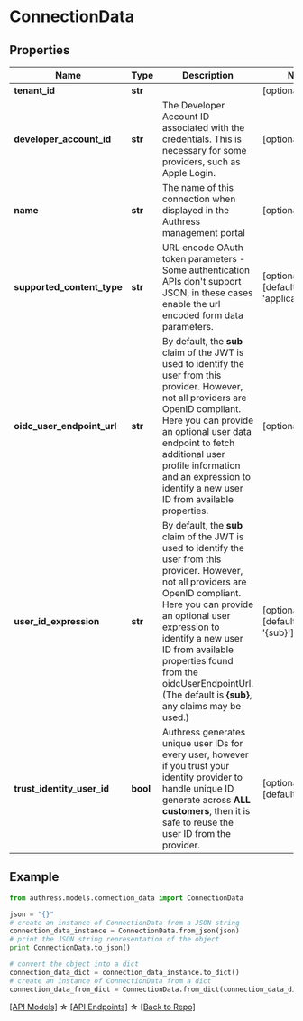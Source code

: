 # ConnectionData


## Properties
Name | Type | Description | Notes
------------ | ------------- | ------------- | -------------
**tenant_id** | **str** |  | [optional] 
**developer_account_id** | **str** | The Developer Account ID associated with the credentials. This is necessary for some providers, such as Apple Login. | [optional] 
**name** | **str** | The name of this connection when displayed in the Authress management portal | [optional] 
**supported_content_type** | **str** | URL encode OAuth token parameters - Some authentication APIs don't support JSON, in these cases enable the url encoded form data parameters. | [optional] [default to 'application/json']
**oidc_user_endpoint_url** | **str** | By default, the **sub** claim of the JWT is used to identify the user from this provider. However, not all providers are OpenID compliant. Here you can provide an optional user data endpoint to fetch additional user profile information and an expression to identify a new user ID from available properties. | [optional] 
**user_id_expression** | **str** | By default, the **sub** claim of the JWT is used to identify the user from this provider. However, not all providers are OpenID compliant. Here you can provide an optional user expression to identify a new user ID from available properties found from the oidcUserEndpointUrl. (The default is **{sub}**, any claims may be used.) | [optional] [default to '{sub}']
**trust_identity_user_id** | **bool** | Authress generates unique user IDs for every user, however if you trust your identity provider to handle unique ID generate across **ALL customers**, then it is safe to reuse the user ID from the provider. | [optional] [default to False]

## Example

```python
from authress.models.connection_data import ConnectionData

json = "{}"
# create an instance of ConnectionData from a JSON string
connection_data_instance = ConnectionData.from_json(json)
# print the JSON string representation of the object
print ConnectionData.to_json()

# convert the object into a dict
connection_data_dict = connection_data_instance.to_dict()
# create an instance of ConnectionData from a dict
connection_data_from_dict = ConnectionData.from_dict(connection_data_dict)
```
[[API Models]](./README.md#documentation-for-models) ☆ [[API Endpoints]](./README.md#documentation-for-api-endpoints) ☆ [[Back to Repo]](../README.md)


